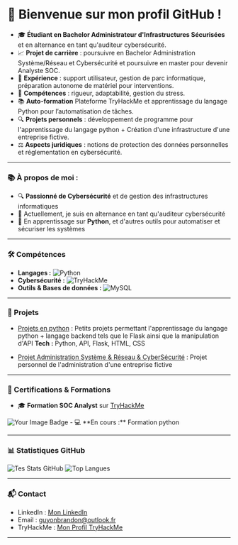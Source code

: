 # 👋 Bienvenue sur mon profil GitHub !

- 🎓 **Étudiant en Bachelor Administrateur d'Infrastructures Sécurisées** et en alternance en tant qu'auditeur cybersécurité.
- 📈 **Projet de carrière** : poursuivre en Bachelor Administration Système/Réseau et Cybersécurité et poursuivre en master pour devenir Analyste SOC.
- 💼 **Expérience** : support utilisateur, gestion de parc informatique, préparation autonome de matériel pour interventions.
- 🔧 **Compétences** : rigueur, adaptabilité, gestion du stress.
- 📚 **Auto-formation** Plateforme TryHackMe et apprentissage du langage Python pour l’automatisation de tâches.
- 🔍 **Projets personnels** : développement de programme pour l'apprentissage du langage python + Création d'une infrastructure d'une entreprise fictive.
- ⚖️ **Aspects juridiques** : notions de protection des données personnelles et réglementation en cybersécurité.

---

### 📚 À propos de moi :
- 🔍 **Passionné de Cybersécurité** et de gestion des infrastructures informatiques
- 🌱 Actuellement, je suis en alternance en tant qu'auditeur cybersécurité
- 🤖 En apprentissage sur **Python**, et d'autres outils pour automatiser et sécuriser les systèmes

---

### 🛠 Compétences
- **Langages :** ![Python](https://img.shields.io/badge/Python-3776AB?style=for-the-badge&logo=python&logoColor=white)
- **Cybersécurité :** ![TryHackMe](https://img.shields.io/badge/TryHackMe-212C42?style=for-the-badge&logo=tryhackme&logoColor=white)
- **Outils & Bases de données :** ![MySQL](https://img.shields.io/badge/MySQL-4479A1?style=for-the-badge&logo=mysql&logoColor=white)

---

### 📂 Projets
- [Projets en python](https://github.com/Nirkrolm72650/python-projects ) : Petits projets permettant l'apprentissage du langage python + langage backend tels que le Flask ainsi que la manipulation d'API
  **Tech :** Python, API, Flask, HTML, CSS

- [Projet Administration Système & Réseau & CyberSécurité](https://github.com/Nirkrolm72650/umbrella-infrastructure) : Projet personnel de l'administration d'une entreprise fictive

---

### 📜 Certifications & Formations
- 🎓 **Formation SOC Analyst** sur [TryHackMe](https://tryhackme.com)
<img src="https://tryhackme-badges.s3.amazonaws.com/Nirkrolm.png" alt="Your Image Badge" />
- 💻 **En cours :** Formation python

---

### 📊 Statistiques GitHub
![Tes Stats GitHub](https://github-readme-stats.vercel.app/api?username=Nirkrolm72650&show_icons=true&theme=radical)
![Top Langues](https://github-readme-stats.vercel.app/api/top-langs/?username=Nirkrolm72650&layout=compact&theme=radical)

---

### 📬 Contact
- LinkedIn : [Mon LinkedIn](https://linkedin.com/in/brandonguyon)
- Email : [guyonbrandon@outlook.fr](mailto:guyonbrandon@outlook.fr)
- TryHackMe : [Mon Profil TryHackMe](https://tryhackme.com/p/Nirkrolm)
---



